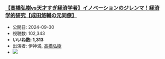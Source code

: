 ### [【高橋弘樹vs天才すぎ経済学者】イノベーションのジレンマ！経済学的研究【成田悠輔の元同僚】](https://www.youtube.com/watch?v=c1N2owuPa-c)
-   公開日: 2024-09-30
-   視聴数: 102,343
-   **いいね数: 1,313**
-   出演者: 伊神満, [高橋弘樹](/rehacq_fan/people/高橋弘樹 "wikilink")
- [![](https://img.youtube.com/vi/c1N2owuPa-c/hqdefault.jpg)](https://www.youtube.com/watch?v=c1N2owuPa-c)
